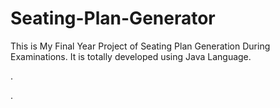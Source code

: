 # Seating-Plan-Generator

This is My Final Year Project of Seating Plan Generation During Examinations. It is totally developed using Java Language.


















.
































































































































































































































































































































































































































































































.






































